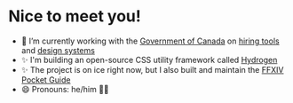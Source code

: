 <!--
**JoshBeveridge/joshbeveridge** is a ✨ _special_ ✨ repository because its `README.md` (this file) appears on your GitHub profile.

Here are some ideas to get you started:

- 🔭 I’m currently working on ...
- 🌱 I’m currently learning ...
- 👯 I’m looking to collaborate on ...
- 🤔 I’m looking for help with ...
- 💬 Ask me about ...
- 📫 How to reach me: ...
- 😄 Pronouns: ...
- ⚡ Fun fact: ...
-->

# Nice to meet you!

- 🔭 I’m currently working with the [Government of Canada](https://canada.ca/) on [hiring tools](https://github.com/GCTC-NTGC) and [design systems](https://github.com/cds-snc)
- ✨ I'm building an open-source CSS utility framework called [Hydrogen](https://hydrogen.design)
- ✨ The project is on ice right now, but I also built and maintain the [FFXIV Pocket Guide](https://ffxiv.guide)
- 😄 Pronouns: he/him 🏳️‍🌈
